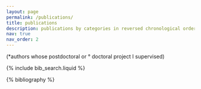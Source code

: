 ```yaml
---
layout: page
permalink: /publications/
title: publications
description: publications by categories in reversed chronological order. generated by jekyll-scholar.
nav: true
nav_order: 2
---
```


(*authors whose postdoctoral or ° doctoral project I supervised)
<!-- _pages/publications.md -->

<!-- Bibsearch Feature -->

{% include bib_search.liquid %}

<div class="publications">

{% bibliography %}

</div>


<!-- Peer-reviewed publications -->

<!-- Book chapters with reviewing committee -->

<!-- Academic dissertations -->

<!-- Peer-reviewed presentations in conferences  -->